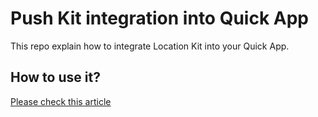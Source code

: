 # Push Kit integration into Quick App
This repo explain how to integrate Location Kit into your Quick App.

## How to use it?
[Please check this article](https://medium.com/huawei-developers/quick-app-with-push-51468442260a)